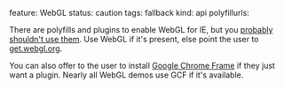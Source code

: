 feature: WebGL
status: caution
tags: fallback
kind: api
polyfillurls:

There are polyfills and plugins to enable WebGL for IE, but you [probably shouldn't use them](http://blog.virtualglobebook.com/2011/10/webgl-in-internet-explorer.html). Use WebGL if it's present, else point the user to [get.webgl.org](http://get.webgl.org/).

You can also offer to the user to install [Google Chrome Frame](http://code.google.com/chrome/chromeframe/) if they just want a plugin. Nearly all WebGL demos use GCF if it's available.
